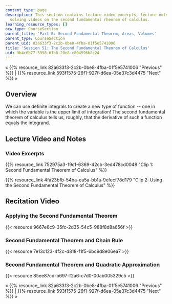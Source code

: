 ```yaml
---
content_type: page
description: This section contains lecture video excerpts, lecture notes, and problem
  solving videos on the second fundamental rheorem of calculus.
learning_resource_types: []
ocw_type: CourseSection
parent_title: 'Part B: Second Fundamental Theorem, Areas, Volumes'
parent_type: CourseSection
parent_uid: 82a633f3-2c2b-0be8-4fba-01f5e5741006
title: 'Session 51: The Second Fundamental Theorem of Calculus'
uid: 9b4c6b77-5998-61b8-20e8-c804596b8c24
---
```


« {{% resource_link 82a633f3-2c2b-0be8-4fba-01f5e5741006 "Previous" %}} | {{% resource_link 593f1575-26f1-927f-d6ea-05e37c3d4475 "Next" %}} »

Overview
--------

We can use definite integrals to create a new type of function -- one in which the variable is the upper limit of integration! The second fundamental theorem of calculus tells us, roughly, that the derivative of such a function equals the integrand.

Lecture Video and Notes
-----------------------

### Video Excerpts

{{% resource_link 752975a3-19c1-6369-42cb-3ed478cd0048 "Clip 1: Second Fundamental Theorem of Calculus" %}}

{{% resource_link 4fa23bfb-54ba-ea5a-bb1a-9efecf78d179 "Clip 2: Using the Second Fundamental Theorem of Calculus" %}}

Recitation Video
----------------

### Applying the Second Fundamental Theorem

{{< resource 9667e6c9-35fc-2d35-54c5-988f8d8a656f >}}

### Second Fundamental Theorem and Chain Rule

{{< resource 7e13c123-4f2c-d818-f1f5-6bc9d8e06ea7 >}}

### Second Fundamental Theorem and Quadratic Approximation

{{< resource 85ee87cd-b697-f2a6-c7d0-00ab005329c5 >}}

« {{% resource_link 82a633f3-2c2b-0be8-4fba-01f5e5741006 "Previous" %}} | {{% resource_link 593f1575-26f1-927f-d6ea-05e37c3d4475 "Next" %}} »